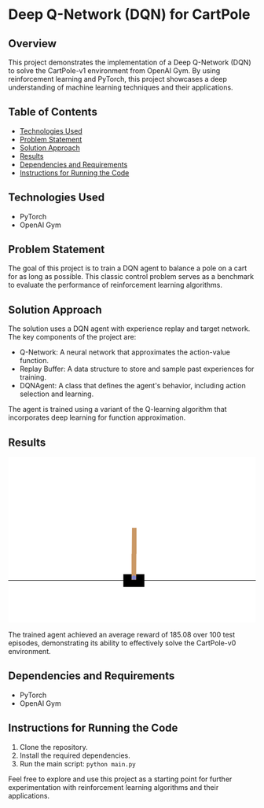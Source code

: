 # Deep Q-Network (DQN) for CartPole

## Overview
This project demonstrates the implementation of a Deep Q-Network (DQN) to solve the CartPole-v1 environment from OpenAI Gym. By using reinforcement learning and PyTorch, this project showcases a deep understanding of machine learning techniques and their applications.

## Table of Contents
- [Technologies Used](#technologies-used)
- [Problem Statement](#problem-statement)
- [Solution Approach](#solution-approach)
- [Results](#results)
- [Dependencies and Requirements](#dependencies-and-requirements)
- [Instructions for Running the Code](#instructions-for-running-the-code)

## Technologies Used
- PyTorch
- OpenAI Gym

## Problem Statement
The goal of this project is to train a DQN agent to balance a pole on a cart for as long as possible. This classic control problem serves as a benchmark to evaluate the performance of reinforcement learning algorithms.

## Solution Approach
The solution uses a DQN agent with experience replay and target network. The key components of the project are:
- Q-Network: A neural network that approximates the action-value function.
- Replay Buffer: A data structure to store and sample past experiences for training.
- DQNAgent: A class that defines the agent's behavior, including action selection and learning.

The agent is trained using a variant of the Q-learning algorithm that incorporates deep learning for function approximation.

## Results
![Agent Performance](agent_performance.gif)

The trained agent achieved an average reward of 185.08 over 100 test episodes, demonstrating its ability to effectively solve the CartPole-v0 environment.

## Dependencies and Requirements
- PyTorch
- OpenAI Gym

## Instructions for Running the Code
1. Clone the repository.
2. Install the required dependencies.
3. Run the main script: `python main.py`

Feel free to explore and use this project as a starting point for further experimentation with reinforcement learning algorithms and their applications.
